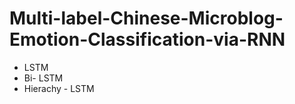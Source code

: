 # Multi-label-Chinese-Microblog-Emotion-Classification-via-RNN

- LSTM
- Bi- LSTM
- Hierachy - LSTM
